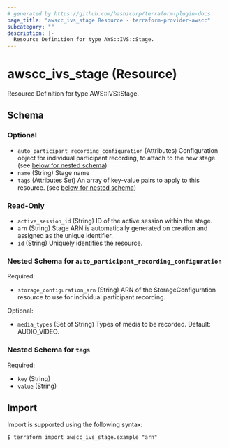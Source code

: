 ```yaml
---
# generated by https://github.com/hashicorp/terraform-plugin-docs
page_title: "awscc_ivs_stage Resource - terraform-provider-awscc"
subcategory: ""
description: |-
  Resource Definition for type AWS::IVS::Stage.
---
```


# awscc_ivs_stage (Resource)

Resource Definition for type AWS::IVS::Stage.



<!-- schema generated by tfplugindocs -->
## Schema

### Optional

- `auto_participant_recording_configuration` (Attributes) Configuration object for individual participant recording, to attach to the new stage. (see [below for nested schema](#nestedatt--auto_participant_recording_configuration))
- `name` (String) Stage name
- `tags` (Attributes Set) An array of key-value pairs to apply to this resource. (see [below for nested schema](#nestedatt--tags))

### Read-Only

- `active_session_id` (String) ID of the active session within the stage.
- `arn` (String) Stage ARN is automatically generated on creation and assigned as the unique identifier.
- `id` (String) Uniquely identifies the resource.

<a id="nestedatt--auto_participant_recording_configuration"></a>
### Nested Schema for `auto_participant_recording_configuration`

Required:

- `storage_configuration_arn` (String) ARN of the StorageConfiguration resource to use for individual participant recording.

Optional:

- `media_types` (Set of String) Types of media to be recorded. Default: AUDIO_VIDEO.


<a id="nestedatt--tags"></a>
### Nested Schema for `tags`

Required:

- `key` (String)
- `value` (String)

## Import

Import is supported using the following syntax:

```shell
$ terraform import awscc_ivs_stage.example "arn"
```
